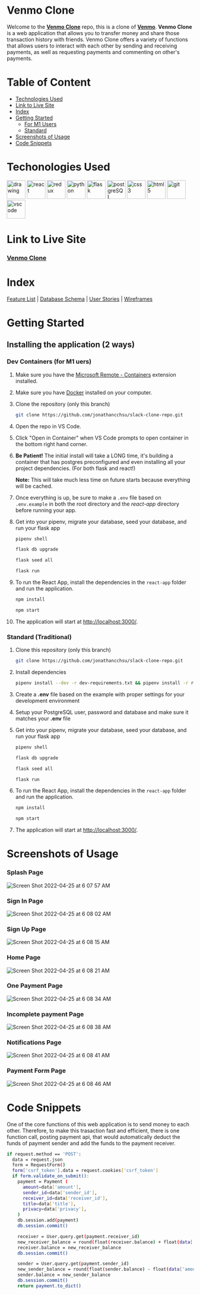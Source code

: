 # **Venmo Clone**

Welcome to the **[Venmo Clone](https://venmo-clone.herokuapp.com/)** repo, this is a clone of **[Venmo](https://venmo.com/)**. **Venmo Clone** is a web application that allows you to transfer money and share those transaction history with friends. Venmo Clone offers a variety of functions that allows users to interact with each other by sending and receiving payments, as well as requesting payments and commenting on other's payments.

# Table of Content

- [Technologies Used](#techonologies-used)
- [Link to Live Site](#link-to-live-site)
- [Index](#index)
- [Getting Started](#getting-started)
   - [For M1 Users](#dev-containers-for-m1-uers)
   - [Standard](#standard-traditional)
- [Screenshots of Usage](#screenshots-of-usage)
- [Code Snippets](#code-snippets)

# Techonologies Used
<img src="https://camo.githubusercontent.com/442c452cb73752bb1914ce03fce2017056d651a2099696b8594ddf5ccc74825e/68747470733a2f2f63646e2e6a7364656c6976722e6e65742f67682f64657669636f6e732f64657669636f6e2f69636f6e732f6a6176617363726970742f6a6176617363726970742d6f726967696e616c2e737667" alt="drawing" width="50"/> <img src="https://camo.githubusercontent.com/27d0b117da00485c56d69aef0fa310a3f8a07abecc8aa15fa38c8b78526c60ac/68747470733a2f2f63646e2e6a7364656c6976722e6e65742f67682f64657669636f6e732f64657669636f6e2f69636f6e732f72656163742f72656163742d6f726967696e616c2e737667" alt="react" width="50"> 
<img src="https://camo.githubusercontent.com/2b6b50702c658cdfcf440cef1eb88c7e0e5a16ce0eb6ab8bc933da7697c12213/68747470733a2f2f63646e2e6a7364656c6976722e6e65742f67682f64657669636f6e732f64657669636f6e2f69636f6e732f72656475782f72656475782d6f726967696e616c2e737667" alt="redux" width="50"> 
<img src="https://www.pngall.com/wp-content/uploads/5/Python-PNG.png" alt="python" width ="50"> 
<img src="https://user-images.githubusercontent.com/92463844/162601723-beb79065-3555-4c2d-86c1-37d914e6d7ae.png" alt="flask" width ="50"> 
<img src="https://camo.githubusercontent.com/d536b9cc0c533324368535ece721f5424f28eae3ec0e6f3847408948ecacfce6/68747470733a2f2f63646e2e6a7364656c6976722e6e65742f67682f64657669636f6e732f64657669636f6e2f69636f6e732f706f737467726573716c2f706f737467726573716c2d6f726967696e616c2e737667" alt="postgreSQL" width="50">
<img src="https://camo.githubusercontent.com/2e496d4bfc6f753ddca87b521ce95c88219f77800212ffa6d4401ad368c82170/68747470733a2f2f63646e2e6a7364656c6976722e6e65742f67682f64657669636f6e732f64657669636f6e2f69636f6e732f637373332f637373332d6f726967696e616c2e737667" alt="css3" width="50"> 
<img src="https://camo.githubusercontent.com/da7acacadecf91d6dc02efcd2be086bb6d78ddff19a1b7a0ab2755a6fda8b1e9/68747470733a2f2f63646e2e6a7364656c6976722e6e65742f67682f64657669636f6e732f64657669636f6e2f69636f6e732f68746d6c352f68746d6c352d6f726967696e616c2e737667" alt="html5" width="50"> 
<img src="https://camo.githubusercontent.com/dc9e7e657b4cd5ba7d819d1a9ce61434bd0ddbb94287d7476b186bd783b62279/68747470733a2f2f63646e2e6a7364656c6976722e6e65742f67682f64657669636f6e732f64657669636f6e2f69636f6e732f6769742f6769742d6f726967696e616c2e737667" alt="git" width="50"> 
<img src="https://camo.githubusercontent.com/5fa137d222dde7b69acd22c6572a065ce3656e6ffa1f5e88c1b5c7a935af3cc6/68747470733a2f2f63646e2e6a7364656c6976722e6e65742f67682f64657669636f6e732f64657669636f6e2f69636f6e732f7673636f64652f7673636f64652d6f726967696e616c2e737667" alt="vscode" width="50"> 



# Link to Live Site

### **[Venmo Clone](https://venmo-clone.herokuapp.com/)**


# Index
[Feature List](https://github.com/jonathancchsu/venmo-clone/wiki/Feature-List) | [Database Schema](https://github.com/jonathancchsu/venmo-clone/wiki/Database-Schema) | [User Stories](https://github.com/jonathancchsu/venmo-clone/wiki/User-Stories) | [Wireframes](https://github.com/jonathancchsu/venmo-clone/wiki/Wireframes)


# Getting Started
## Installing the application (2 ways)
### Dev Containers (for M1 uers)

1. Make sure you have the [Microsoft Remote - Containers](https://marketplace.visualstudio.com/items?itemName=ms-vscode-remote.remote-containers) extension installed.
2. Make sure you have [Docker](https://www.docker.com/products/docker-desktop/) installed on your computer.
3. Clone the repository (only this branch)
   ```bash
   git clone https://github.com/jonathancchsu/slack-clone-repo.git
   ```
4. Open the repo in VS Code.
5. Click "Open in Container" when VS Code prompts to open container in the bottom right hand corner.
6. **Be Patient!** The initial install will take a LONG time, it's building a container that has postgres preconfigured and even installing all your project dependencies. (For both flask and react!)

   **Note:** This will take much less time on future starts because everything will be cached.

7. Once everything is up, be sure to make a `.env` file based on `.env.example` in both the root directory and the *react-app* directory before running your app.

8. Get into your pipenv, migrate your database, seed your database, and run your flask app

   ```bash
   pipenv shell
   ```

   ```bash
   flask db upgrade
   ```

   ```bash
   flask seed all
   ```

   ```bash
   flask run
   ```

9. To run the React App, install the dependencies in the `react-app` folder and run the application.

   ```bash
   npm install
   ```

   ```bash
   npm start
   ```
10. The application will start at [http://localhost:3000/](http://localhost:3000/).

### Standard (Traditional)

1. Clone this repository (only this branch)

   ```bash
   git clone https://github.com/jonathancchsu/slack-clone-repo.git
   ```

2. Install dependencies

      ```bash
      pipenv install --dev -r dev-requirements.txt && pipenv install -r requirements.txt
      ```

3. Create a **.env** file based on the example with proper settings for your
   development environment
4. Setup your PostgreSQL user, password and database and make sure it matches your **.env** file

5. Get into your pipenv, migrate your database, seed your database, and run your flask app

   ```bash
   pipenv shell
   ```

   ```bash
   flask db upgrade
   ```

   ```bash
   flask seed all
   ```

   ```bash
   flask run
   ```

6. To run the React App, install the dependencies in the `react-app` folder and run the application.

   ```bash
   npm install
   ```

   ```bash
   npm start
   ```
7. The application will start at [http://localhost:3000/](http://localhost:3000/).

# Screenshots of Usage
### Splash Page
![Screen Shot 2022-04-25 at 6 07 57 AM](https://user-images.githubusercontent.com/92463844/165070571-d0d6160a-975b-4465-8329-ccecc1caeddb.png)
### Sign In Page
![Screen Shot 2022-04-25 at 6 08 02 AM](https://user-images.githubusercontent.com/92463844/165070581-63149467-bc4d-4129-9ee1-e1b9202c8b8e.png)
### Sign Up Page
![Screen Shot 2022-04-25 at 6 08 15 AM](https://user-images.githubusercontent.com/92463844/165070597-bbe4b82b-dda4-4ae9-8f3d-98e9fab0930a.png)
### Home Page
![Screen Shot 2022-04-25 at 6 08 21 AM](https://user-images.githubusercontent.com/92463844/165070607-a5a4de02-d18a-459c-8812-1f9080e4ac6c.png)
### One Payment Page
![Screen Shot 2022-04-25 at 6 08 34 AM](https://user-images.githubusercontent.com/92463844/165070616-91c19479-0a0f-47e8-924c-2e76340cad15.png)
### Incomplete payment Page
![Screen Shot 2022-04-25 at 6 08 38 AM](https://user-images.githubusercontent.com/92463844/165070628-8e5f5fd2-e82c-44b0-8f84-749a9ca6e0ba.png)
### Notifications Page
![Screen Shot 2022-04-25 at 6 08 41 AM](https://user-images.githubusercontent.com/92463844/165070634-69a06f19-4edc-45a5-be83-afcb4865a82b.png)
### Payment Form Page
![Screen Shot 2022-04-25 at 6 08 46 AM](https://user-images.githubusercontent.com/92463844/165070642-558c7795-d4d7-4bca-9c7b-2cd07b5e57ae.png)

# Code Snippets
One of the core functions of this web application is to send money to each other. Therefore, to make this trasaction fast and efficient, there is one function call, posting payment api, that would automatically deduct the funds of payment sender and add the funds to the payment receiver. 

  ```bash
  if request.method == 'POST':
    data = request.json
    form = RequestForm()
    form['csrf_token'].data = request.cookies['csrf_token']
    if form.validate_on_submit():
      payment = Payment (
        amount=data['amount'],
        sender_id=data['sender_id'],
        receiver_id=data['receiver_id'],
        title=data['title'],
        privacy=data['privacy'],
      )
      db.session.add(payment)
      db.session.commit()

      receiver = User.query.get(payment.receiver_id)
      new_receiver_balance = round(float(receiver.balance) + float(data['amount']), 2)
      receiver.balance = new_receiver_balance
      db.session.commit()

      sender = User.query.get(payment.sender_id)
      new_sender_balance = round(float(sender.balance) - float(data['amount']), 2)
      sender.balance = new_sender_balance
      db.session.commit()
      return payment.to_dict()
   ```

